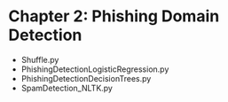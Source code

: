 # Chapter 2: Phishing Domain Detection 

* Shuffle.py
* PhishingDetectionLogisticRegression.py
* PhishingDetectionDecisionTrees.py
* SpamDetection_NLTK.py
